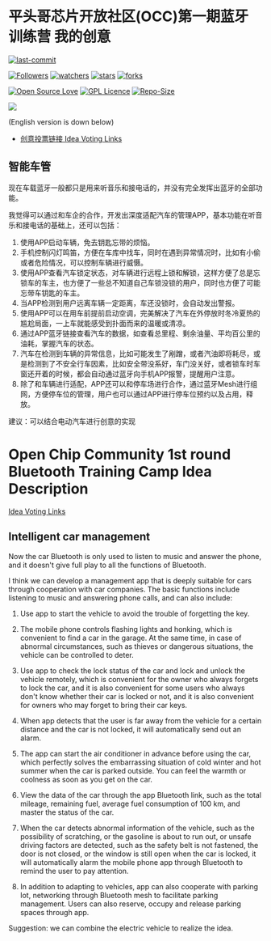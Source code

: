 # 平头哥芯片开放社区(OCC)第一期蓝牙训练营 我的创意

[![last-commit](https://img.shields.io/github/last-commit/HollowMan6/Competitions-Work)](../../../graphs/commit-activity)

[![Followers](https://img.shields.io/github/followers/HollowMan6?style=social)](https://github.com/HollowMan6?tab=followers)
[![watchers](https://img.shields.io/github/watchers/HollowMan6/Competitions-Work?style=social)](../../../watchers)
[![stars](https://img.shields.io/github/stars/HollowMan6/Competitions-Work?style=social)](../../../stargazers)
[![forks](https://img.shields.io/github/forks/HollowMan6/Competitions-Work?style=social)](../../../network/members)

[![Open Source Love](https://img.shields.io/badge/-%E2%9D%A4%20Open%20Source-Green?style=flat-square&logo=Github&logoColor=white&link=https://hollowman6.github.io/fund.html)](https://hollowman6.github.io/fund.html)
[![GPL Licence](https://img.shields.io/badge/license-GPL-blue)](https://opensource.org/licenses/GPL-3.0/)
[![Repo-Size](https://img.shields.io/github/repo-size/HollowMan6/Competitions-Work.svg)](../../../archive/master.zip)

[![](https://occ-oss-prod.oss-cn-hangzhou.aliyuncs.com/userFiles/3769057297817612288/postdetail/banner001.jpg)](https://occ.t-head.cn/community/post/detail?id=3821246906018435072)

(English version is down below)

* [创意投票链接 Idea Voting Links](https://occ.t-head.cn/community/createfuture/createfuturehoem?id=3824508189836709888)

## 智能车管

现在车载蓝牙一般都只是用来听音乐和接电话的，并没有完全发挥出蓝牙的全部功能。

我觉得可以通过和车企的合作，开发出深度适配汽车的管理APP，基本功能在听音乐和接电话的基础上，还可以包括：

1. 使用APP启动车辆，免去钥匙忘带的烦恼。
2. 手机控制闪灯鸣笛，方便在车库中找车，同时在遇到异常情况时，比如有小偷或者危险情况，可以控制车辆进行威慑。
3. 使用APP查看汽车锁定状态，对车辆进行远程上锁和解锁，这样方便了总是忘锁车的车主，也方便了一些总不知道自己车锁没锁的用户，同时也方便了可能忘带车钥匙的车主。
4. 当APP检测到用户远离车辆一定距离，车还没锁时，会自动发出警报。
5. 使用APP可以在用车前提前启动空调，完美解决了汽车在外停放时冬冷夏热的尴尬局面，一上车就能感受到扑面而来的温暖或清凉。
6. 通过APP蓝牙链接查看汽车的数据，如查看总里程、剩余油量、平均百公里的油耗，掌握汽车的状态。
7. 汽车在检测到车辆的异常信息，比如可能发生了剐蹭，或者汽油即将耗尽，或是检测到了不安全行车因素，比如安全带没系好，车门没关好，或者锁车时车窗还开着的时候，都会自动通过蓝牙向手机APP报警，提醒用户注意。
8. 除了和车辆进行适配，APP还可以和停车场进行合作，通过蓝牙Mesh进行组网，方便停车位的管理，用户也可以通过APP进行停车位预约以及占用，释放。

建议：可以结合电动汽车进行创意的实现

# Open Chip Community 1st round Bluetooth Training Camp Idea Description

[Idea Voting Links](https://occ.t-head.cn/community/createfuture/createfuturehoem?id=3824508189836709888)

## Intelligent car management

Now the car Bluetooth is only used to listen to music and answer the phone, and it doesn't give full play to all the functions of Bluetooth.

I think we can develop a management app that is deeply suitable for cars through cooperation with car companies. The basic functions include listening to music and answering phone calls, and can also include:

1. Use app to start the vehicle to avoid the trouble of forgetting the key.

2. The mobile phone controls flashing lights and honking, which is convenient to find a car in the garage. At the same time, in case of abnormal circumstances, such as thieves or dangerous situations, the vehicle can be controlled to deter.

3. Use app to check the lock status of the car and lock and unlock the vehicle remotely, which is convenient for the owner who always forgets to lock the car, and it is also convenient for some users who always don't know whether their car is locked or not, and it is also convenient for owners who may forget to bring their car keys.

4. When app detects that the user is far away from the vehicle for a certain distance and the car is not locked, it will automatically send out an alarm.

5. The app can start the air conditioner in advance before using the car, which perfectly solves the embarrassing situation of cold winter and hot summer when the car is parked outside. You can feel the warmth or coolness as soon as you get on the car.

6. View the data of the car through the app Bluetooth link, such as the total mileage, remaining fuel, average fuel consumption of 100 km, and master the status of the car.

7. When the car detects abnormal information of the vehicle, such as the possibility of scratching, or the gasoline is about to run out, or unsafe driving factors are detected, such as the safety belt is not fastened, the door is not closed, or the window is still open when the car is locked, it will automatically alarm the mobile phone app through Bluetooth to remind the user to pay attention.

8. In addition to adapting to vehicles, app can also cooperate with parking lot, networking through Bluetooth mesh to facilitate parking management. Users can also reserve, occupy and release parking spaces through app.

Suggestion: we can combine the electric vehicle to realize the idea.
